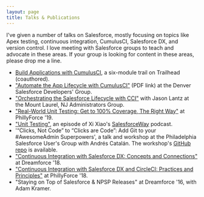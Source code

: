 ```yaml
---
layout: page
title: Talks & Publications
---
```


I've given a number of talks on Salesforce, mostly focusing on topics like Apex testing, continuous integration, CumulusCI, Salesforce DX, and version control. I love meeting with Salesforce groups to teach and advocate in these areas. If your group is looking for content in these areas, please drop me a line.

 - [Build Applications with CumulusCI](https://trailhead.salesforce.com/en/content/learn/trails/build-applications-with-cumulusci), a six-module trail on Trailhead (coauthored).
 - ["Automate the App Lifecycle with CumulusCI"](https://www.ktema.org/public/cumulusci/Automate_the_App_Lifecycle_with_CumulusCI.pdf) (PDF link) at the Denver Salesforce Developers' Group.
 - ["Orchestrating the Salesforce Lifecycle with CCI"](https://trailblazercommunitygroups.com/events/details/salesforce-mount-laurel-nj-administrators-group-presents-orchestrating-the-salesforce-lifecycle-with-cci-salesforceorg-special-event/) with Jason Lantz at the Mount Laurel, NJ Administrators Group.
 - ["Real-World Unit Testing: Get to 100% Coverage, The Right Way"](https://www.youtube.com/watch?v=JkjTDxbYPgY) at PhillyForce '19.
 - ["Unit Testing"](https://salesforceway.com/podcast/unit-testing/), an episode of Xi Xiao's [SalesforceWay](https://salesforceway.com/) podcast.
 - '“Clicks, Not Code” to “Clicks are Code”: Add Git to your #AwesomeAdmin Superpowers', a talk and workshop at the Philadelphia Salesforce User's Group with Andrés Catalán. The workshop's [GitHub repo](https://github.com/davidmreed/clicks-are-code) is available.
 - ["Continuous Integration with Salesforce DX: Concepts and Connections"](https://www.youtube.com/watch?v=8obwIwvzmMw) at Dreamforce '18.
 - ["Continuous Integration with Salesforce DX and CircleCI: Practices and Principles"](https://www.youtube.com/watch?v=VLl1uUPF97g) at PhillyForce '18.
 - "Staying on Top of Salesforce & NPSP Releases" at Dreamforce '16, with Adam Kramer.
